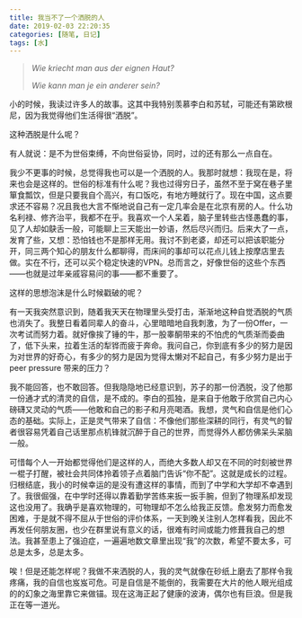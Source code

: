 ```yaml
---
title: 我当不了一个洒脱的人
date: 2019-02-03 22:20:35
categories: [随笔, 日记]
tags: [水]
---
```


> *Wie kriecht man aus der eignen Haut?*
> 
> *Wie kann man je ein anderer sein?*

<!--more-->

小的时候，我读过许多人的故事。这其中我特别羡慕李白和苏轼，可能还有第欧根尼，因为我觉得他们生活得很“洒脱”。

这种洒脱是什么呢？

有人就说：是不为世俗束缚，不向世俗妥协，同时，过的还有那么一点自在。

我少不更事的时候，总觉得我也可以是一个洒脱的人。我那时就想：我现在是，将来也会是这样的。世俗的标准有什么呢？我也过得穷日子，虽然不至于窝在巷子里箪食瓢饮，但是只要我自个高兴，有口饭吃，有地方睡就行了。现在中国，这点要求还不容易？况且我也大言不惭地说自己有一定几率会是在北京有房的人。什么功名利禄、修齐治平，我都不在乎。我喜欢一个人呆着，脑子里转些古怪愚蠢的事，见了人却如鴃舌一般，可能聊上三天能出一妙语，然后尽兴而归。后来大了一点，发育了些，又想：恐怕钱也不是那样无用。我讨不到老婆，却还可以把该职能分开，同三两个知心的朋友什么都聊得，而床间的事却可以花点儿钱上按摩店里去做。实在不行，还可以买个稳定快速的VPN。总而言之，好像世俗的这些个东西——也就是过年亲戚容易问的事——都不重要了。

这样的思想泡沫是什么时候戳破的呢？

有一天我突然意识到，随着我天天在物理里头受打击，渐渐地这种自觉洒脱的气质也消失了。我整日看着同辈人的奋斗，心里暗暗地自我刺激，为了一份Offer，一次考试而努力着。就好像挨了锤的牛，那一股睾酮带来的不怕虎的气质渐而委曲了，低下头来，拉着生活的犁铧而疲于奔命。我问自己，你到底有多少的努力是因为对世界的好奇心，有多少的努力是因为觉得太懒对不起自己，有多少努力是出于 peer pressure 带来的压力？

我不能回答，也不敢回答。但我隐隐地已经意识到，苏子的那一份洒脱，没了他那一份通才式的清灵的自信，是不成的。李白的孤独，是来自于他敢于欣赏自己内心磅礴又灵动的气质——他敢和自己的影子和月亮喝酒。我想，灵气和自信是他们心态的基础。实际上，正是灵气带来了自信：不像他们那些深耕的同行，有灵气的智者很容易凭着自己话里那点机锋就沉醉于自己的世界，而觉得外人都仿佛呆头呆脑一般。

可惜每个人一开始都觉得他们是这样的人，而绝大多数人却又在不同的时刻被世界一棍子打醒，被社会共同体拎着领子点着脑门告诉“你不配”。这就是成长的过程。归根结底，我小的时候幸运的是没有遭这样的事情，而到了中学和大学却不幸遇到了。我很倔强，在中学时还得以靠着勤学苦练来扳一扳手腕，但到了物理系却发现这也没用了。我确乎是喜欢物理的，可物理却不怎么给我正反馈。愈发努力而愈发困难，于是就不得不屈从于世俗的评价体系，一天到晚关注别人怎样看我，因此不再发任何朋友圈，也少在群里说有意义的话，很难有时间或能力修葺我自己的想法。我甚至患上了强迫症，一遍遍地数文章里出现“我”的次数，希望不要太多，可总是太多，总是太多。

唉！但是还能怎样呢？我做不来洒脱的人，我的灵气就像在砂纸上磨去了那样令我疼痛，我的自信也岌岌可危。可是自信是不能倒的，我需要在大片的他人眼光组成的的幻象之海里靠它来做锚。现在这海正起了健康的波涛，偶尔也有巨浪。但是我正在等一道光。